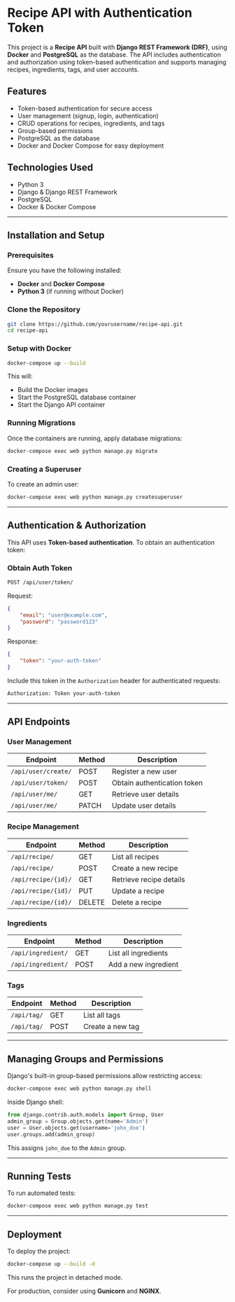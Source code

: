# Recipe API with Authentication Token

This project is a **Recipe API** built with **Django REST Framework (DRF)**, using **Docker** and **PostgreSQL** as the database. The API includes authentication and authorization using token-based authentication and supports managing recipes, ingredients, tags, and user accounts.

## Features
- Token-based authentication for secure access
- User management (signup, login, authentication)
- CRUD operations for recipes, ingredients, and tags
- Group-based permissions
- PostgreSQL as the database
- Docker and Docker Compose for easy deployment

## Technologies Used
- Python 3
- Django & Django REST Framework
- PostgreSQL
- Docker & Docker Compose

---

## Installation and Setup

### Prerequisites
Ensure you have the following installed:
- **Docker** and **Docker Compose**
- **Python 3** (if running without Docker)

### Clone the Repository
```sh
git clone https://github.com/yourusername/recipe-api.git
cd recipe-api
```

### Setup with Docker
```sh
docker-compose up --build
```

This will:
- Build the Docker images
- Start the PostgreSQL database container
- Start the Django API container

### Running Migrations
Once the containers are running, apply database migrations:
```sh
docker-compose exec web python manage.py migrate
```

### Creating a Superuser
To create an admin user:
```sh
docker-compose exec web python manage.py createsuperuser
```

---

## Authentication & Authorization
This API uses **Token-based authentication**. To obtain an authentication token:

### Obtain Auth Token
```sh
POST /api/user/token/
```
Request:
```json
{
    "email": "user@example.com",
    "password": "password123"
}
```
Response:
```json
{
    "token": "your-auth-token"
}
```
Include this token in the `Authorization` header for authenticated requests:
```sh
Authorization: Token your-auth-token
```

---

## API Endpoints

### User Management
| Endpoint | Method | Description |
|----------|--------|-------------|
| `/api/user/create/` | POST | Register a new user |
| `/api/user/token/` | POST | Obtain authentication token |
| `/api/user/me/` | GET | Retrieve user details |
| `/api/user/me/` | PATCH | Update user details |

### Recipe Management
| Endpoint | Method | Description |
|----------|--------|-------------|
| `/api/recipe/` | GET | List all recipes |
| `/api/recipe/` | POST | Create a new recipe |
| `/api/recipe/{id}/` | GET | Retrieve recipe details |
| `/api/recipe/{id}/` | PUT | Update a recipe |
| `/api/recipe/{id}/` | DELETE | Delete a recipe |

### Ingredients
| Endpoint | Method | Description |
|----------|--------|-------------|
| `/api/ingredient/` | GET | List all ingredients |
| `/api/ingredient/` | POST | Add a new ingredient |

### Tags
| Endpoint | Method | Description |
|----------|--------|-------------|
| `/api/tag/` | GET | List all tags |
| `/api/tag/` | POST | Create a new tag |

---

## Managing Groups and Permissions
Django's built-in group-based permissions allow restricting access:
```sh
docker-compose exec web python manage.py shell
```
Inside Django shell:
```python
from django.contrib.auth.models import Group, User
admin_group = Group.objects.get(name='Admin')
user = User.objects.get(username='john_doe')
user.groups.add(admin_group)
```
This assigns `john_doe` to the `Admin` group.

---

## Running Tests
To run automated tests:
```sh
docker-compose exec web python manage.py test
```

---

## Deployment
To deploy the project:
```sh
docker-compose up --build -d
```
This runs the project in detached mode.

For production, consider using **Gunicorn** and **NGINX**.
